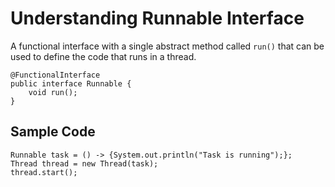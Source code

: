 # Understanding Runnable Interface

A functional interface with a single abstract method called `run()` that can be used to define the code that runs in a thread.

```
@FunctionalInterface
public interface Runnable {
    void run();
}
```

## Sample Code

```
Runnable task = () -> {System.out.println("Task is running");};
Thread thread = new Thread(task);
thread.start();
```
